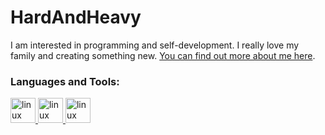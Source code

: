 # HardAndHeavy
I am interested in programming and self-development. I really love my family and creating something new. [You can find out more about me here](https://hardandheavy.ru).

<h3 align="left">Languages and Tools:</h3>
  <p align="left">
    <a href="https://kernel.org/" target="_blank" rel="noreferrer">
      <img src="https://cdn.worldvectorlogo.com/logos/linux-tux.svg" alt="linux" width="40" height="40"/>
    </a>
    <a href="https://ru.wikipedia.org/wiki/DevOps" target="_blank" rel="noreferrer">
      <img src="https://cdn.worldvectorlogo.com/logos/devops-2.svg" alt="linux" width="40" height="40"/>
    </a>
    <a href="https://developer.mozilla.org/en-US/docs/Web/JavaScript" target="_blank" rel="noreferrer">
      <img src="https://cdn.worldvectorlogo.com/logos/logo-javascript.svg" alt="linux" width="40" height="40"/>
    </a>
  </p>
</h3>
